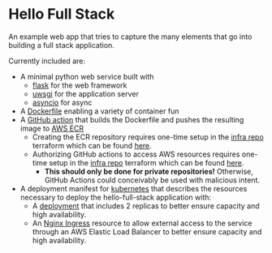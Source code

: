 # Hello Full Stack

An example web app that tries to capture the many elements that go into
building a full stack application.

Currently included are:
- A minimal python web service built with
  - [flask][flask-docs] for the web framework
  - [uwsgi][uwsgi-docs] for the application server
  - [asyncio][asyncio-docs] for async
- A [Dockerfile][docker-getting-started] enabling a variety of container fun
- A [GitHub action][github-actions-docs] that builds the Dockerfile and pushes
  the resulting image to [AWS ECR][aws-ecr-dev-guide]
  - Creating the ECR repository requires one-time setup in the
    [infra repo][neural-magic-infra-repo] terraform which can be found
    [here][hello-full-stack-terraform-ecr-config].
  - Authorizing GitHub actions to access AWS resources requires one-time setup
    in the [infra repo][neural-magic-infra-repo] terraform which can be found
    [here][hello-full-stack-terraform-github-oidc-config].
    - **This should only be done for private repositories!** Otherwise, GitHub
      Actions could conceivably be used with malicious intent.
- A deployment manifest for [kubernetes][kubernetes-what-is-kubernetes] that
  describes the resources necessary to deploy the hello-full-stack application
  with:
  - A [deployment][kubernetes-deployment-docs] that includes 2 replicas to better
    ensure capacity and high availability.
  - An [Nginx Ingress][kubernetes-nginx-ingress-docs] resource to allow
    external access to the service through an AWS Elastic Load Balancer to
    better ensure capacity and high availability.

[asyncio-docs]: https://docs.python.org/3/library/asyncio.html "asyncio — Asynchronous I/O"
[aws-ecr-dev-guide]: https://docs.aws.amazon.com/AmazonECR/latest/userguide/what-is-ecr.html "What is Amazon Container Registry?"
[docker-getting-started]: https://docs.docker.com/get-started/ "Docker - Get Started"
[flask-docs]: https://flask.palletsprojects.com/en/2.1.x/quickstart/ "Flask - Quickstart"
[github-actions-docs]: https://docs.github.com/en/actions "GitHub.com - Actions"
[hello-full-stack-terraform-ecr-config]: https://github.com/neuralmagic/infra/commit/bce8469cd118a40056e53a5ca64e6c260cd7e76e#diff-e3f88056ebd1c7b0e46a6f727e9db04bbeaafe012eee7500a178228efca098b7R242-R250 "GitHub.com - infra - AWS ECR repositories"
[hello-full-stack-terraform-github-oidc-config]: https://github.com/neuralmagic/infra/commit/bce8469cd118a40056e53a5ca64e6c260cd7e76e#diff-e3f88056ebd1c7b0e46a6f727e9db04bbeaafe012eee7500a178228efca098b7R42 "GitHub.com - infra - authorized_repositories"
[kubernetes-deployment-docs]: https://kubernetes.io/docs/concepts/workloads/controllers/deployment/ "kubernetes.io = Deployment"
[kubernetes-what-is-kubernetes]: https://kubernetes.io/docs/concepts/overview/what-is-kubernetes/ "kubernetes.io - What is Kubernetes?"
[kubernetes-nginx-ingress-docs]: https://kubernetes.github.io/ingress-nginx/ "kubernetes.github.io - NGINX Ingress Controller"
[neural-magic-infra-repo]: https://github.com/neuralmagic/infra "GitHub.com - neuralmagic/infra"
[uwsgi-docs]: https://uwsgi-docs.readthedocs.io/en/latest/index.html "The uWSGI Project"
